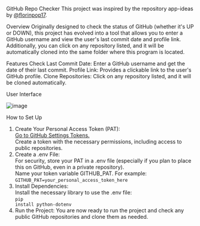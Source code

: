 GitHub Repo Checker
This project was inspired by the repository app-ideas by <a href="https://github.com/florinpop17/app-ideas">@florinpop17</a>.

Overview
Originally designed to check the status of GitHub (whether it's UP or DOWN), this project has evolved into a tool that allows you to enter a GitHub username and view the user's last commit date and profile link. Additionally, you can click on any repository listed, and it will be automatically cloned into the same folder where this program is located.

Features
Check Last Commit Date: Enter a GitHub username and get the date of their last commit.
Profile Link: Provides a clickable link to the user's GitHub profile.
Clone Repositories: Click on any repository listed, and it will be cloned automatically.

User Interface

![image](https://github.com/Exill18/GitHUB-REPO-CHECKER/assets/108736956/d7a464d3-e2df-4c9c-83fd-fb9cf9c8b590)


How to Set Up
  1. Create Your Personal Access Token (PAT):
     <br>
     <a href="https://github.com/settings/tokens?type=beta">Go to GitHub Settings Tokens.</a> 
     <br>
     Create a token with the necessary permissions, including access to public repositories.
     <br>
  2. Create a .env File:
     <br>
    For security, store your PAT in a .env file (especially if you plan to place this on GitHub, even in a private repository).
     <br>
    Name your token variable GITHUB_PAT. For example:
     <br>
    <code class="!whitespace-pre hljs language-plaintext">GITHUB_PAT=your_personal_access_token_here</code>
     <br>
  3. Install Dependencies:
     <br>
    Install the necessary library to use the .env file:
    <br>
    <code class="!whitespace-pre hljs language-sh">pip install python-dotenv</code>
    <br>    
  4. Run the Project:
    You are now ready to run the project and check any public GitHub repositories and clone them as needed.




